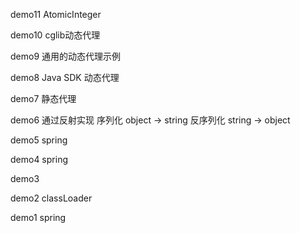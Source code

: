 demo11  AtomicInteger

demo10  cglib动态代理

demo9   通用的动态代理示例

demo8   Java SDK 动态代理

demo7   静态代理

demo6   通过反射实现 序列化 object -> string 反序列化 string -> object

demo5   spring 

demo4   spring

demo3

demo2   classLoader

demo1   spring 
